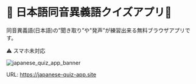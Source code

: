 # :mega: 日本語同音異義語クイズアプリ:japan:
同音異義語(日本語)の”聞き取り”や"発声”が練習出来る無料ブラウザアプリです。

:warning: スマホ未対応

![japanese_quiz_app_banner](https://user-images.githubusercontent.com/30208963/191399425-3dd4fc13-55bd-49d6-adc9-6e0631ca6133.png)

URL: https://japanese-quiz-app.site
